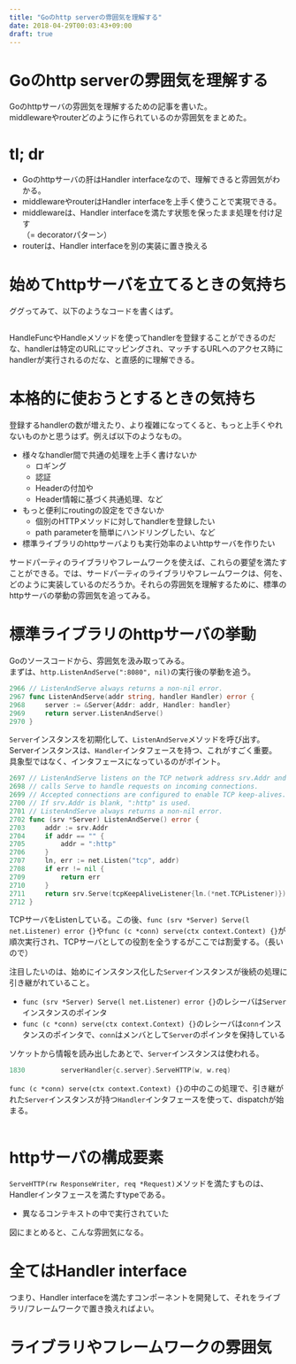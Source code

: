 ```yaml
---
title: "Goのhttp serverの雰囲気を理解する"
date: 2018-04-29T00:03:43+09:00
draft: true
---
```


# Goのhttp serverの雰囲気を理解する
Goのhttpサーバの雰囲気を理解するための記事を書いた。  
middlewareやrouterどのように作られているのか雰囲気をまとめた。
<!--more-->

# tl; dr
- Goのhttpサーバの肝はHandler interfaceなので、理解できると雰囲気がわかる。  
- middlewareやrouterはHandler interfaceを上手く使うことで実現できる。
- middlewareは、Handler interfaceを満たす状態を保ったまま処理を付け足す  
（= decoratorパターン）
- routerは、Handler interfaceを別の実装に置き換える

# 始めてhttpサーバを立てるときの気持ち
ググってみて、以下のようなコードを書くはず。
```go

```
HandleFuncやHandleメソッドを使ってhandlerを登録することができるのだな、handlerは特定のURLにマッピングされ、マッチするURLへのアクセス時にhandlerが実行されるのだな、と直感的に理解できる。

# 本格的に使おうとするときの気持ち
登録するhandlerの数が増えたり、より複雑になってくると、もっと上手くやれないものかと思うはず。例えば以下のようなもの。 

- 様々なhandler間で共通の処理を上手く書けないか  
	- ロギング
	- 認証
	- Headerの付加や
	- Header情報に基づく共通処理、など
- もっと便利にroutingの設定をできないか  
	- 個別のHTTPメソッドに対してhandlerを登録したい
	- path parameterを簡単にハンドリングしたい、など
- 標準ライブラリのhttpサーバよりも実行効率のよいhttpサーバを作りたい

サードパーティのライブラリやフレームワークを使えば、これらの要望を満たすことができる。では、サードパーティのライブラリやフレームワークは、何を、どのように実装しているのだろうか。それらの雰囲気を理解するために、標準のhttpサーバの挙動の雰囲気を追ってみる。

# 標準ライブラリのhttpサーバの挙動
Goのソースコードから、雰囲気を汲み取ってみる。  
まずは、`http.ListenAndServe(":8080", nil)`の実行後の挙動を追う。
``` go
2966 // ListenAndServe always returns a non-nil error.
2967 func ListenAndServe(addr string, handler Handler) error {
2968     server := &Server{Addr: addr, Handler: handler}
2969     return server.ListenAndServe()
2970 }
```
`Server`インスタンスを初期化して、`ListenAndServe`メソッドを呼び出す。  
Serverインスタンスは、`Handler`インタフェースを持つ、これがすごく重要。  
具象型ではなく、インタフェースになっているのがポイント。
``` go
2697 // ListenAndServe listens on the TCP network address srv.Addr and then
2698 // calls Serve to handle requests on incoming connections.
2699 // Accepted connections are configured to enable TCP keep-alives.
2700 // If srv.Addr is blank, ":http" is used.
2701 // ListenAndServe always returns a non-nil error.
2702 func (srv *Server) ListenAndServe() error {
2703     addr := srv.Addr
2704     if addr == "" {
2705         addr = ":http"
2706     }
2707     ln, err := net.Listen("tcp", addr)
2708     if err != nil {
2709         return err
2710     }
2711     return srv.Serve(tcpKeepAliveListener{ln.(*net.TCPListener)})
2712 }
```
TCPサーバをListenしている。この後、`func (srv *Server) Serve(l net.Listener) error {}`や`func (c *conn) serve(ctx context.Context) {}`が順次実行され、TCPサーバとしての役割を全うするがここでは割愛する。（長いので）

注目したいのは、始めにインスタンス化した`Server`インスタンスが後続の処理に引き継がれていること。  

- `func (srv *Server) Serve(l net.Listener) error {}`のレシーバは`Server`インスタンスのポインタ  
- `func (c *conn) serve(ctx context.Context) {}`のレシーバは`conn`インスタンスのポインタで、`conn`はメンバとして`Server`のポインタを保持している

ソケットから情報を読み出したあとで、`Server`インスタンスは使われる。

```go
1830         serverHandler{c.server}.ServeHTTP(w, w.req)
```
`func (c *conn) serve(ctx context.Context) {}`の中のこの処理で、引き継がれた`Server`インスタンスが持つ`Handler`インタフェースを使って、dispatchが始まる。

```go
```

# httpサーバの構成要素
`ServeHTTP(rw ResponseWriter, req *Request)`メソッドを満たすものは、Handlerインタフェースを満たすtypeである。
- 異なるコンテキストの中で実行されていた

図にまとめると、こんな雰囲気になる。




# 全てはHandler interface

つまり、Handler interfaceを満たすコンポーネントを開発して、それをライブラリ/フレームワークで置き換えればよい。

# ライブラリやフレームワークの雰囲気
